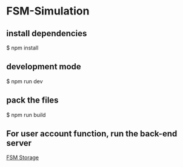 # FSM-Simulation

## install dependencies

$ npm install

## development mode

$ npm run dev

## pack the files

$ npm run build

## For user account function, run the back-end server

[FSM Storage](https://github.com/s-elo/FSMStorage)
